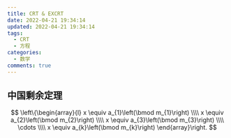 ```yaml
---
title: CRT & EXCRT
date: 2022-04-21 19:34:14
updated: 2022-04-21 19:34:14
tags:
  - CRT
  - 方程
categories:
  - 数学
comments: true
---
```

## 中国剩余定理

$$
\left\{\begin{array}{l}
x \equiv a_{1}\left(\bmod m_{1}\right) \\\\
x \equiv a_{2}\left(\bmod m_{2}\right) \\\\
x \equiv a_{3}\left(\bmod m_{3}\right) \\\\
\cdots \\\\
x \equiv a_{k}\left(\bmod m_{k}\right)
\end{array}\right.
$$